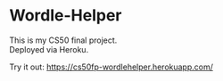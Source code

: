 # Wordle-Helper
This is my CS50 final project.  
Deployed via Heroku.

Try it out: https://cs50fp-wordlehelper.herokuapp.com/
